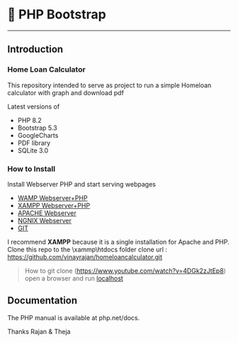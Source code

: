 # 🐘 PHP Bootstrap 
---

## Introduction
### Home Loan Calculator
This repository intended to serve as project to run a simple Homeloan calculator with graph and download pdf

Latest versions of 
* PHP 8.2 
* Bootstrap 5.3 
* GoogleCharts
* PDF library
* SQLite 3.0


### How to Install
Install Webserver PHP and start serving webpages

- [WAMP Webserver+PHP](https://www.youtube.com/watch?v=jJKL-0guwa0)
- [XAMPP Webserver+PHP](https://www.youtube.com/watch?v=G2VEf-8nepc)
- [APACHE Webserver](https://www.youtube.com/watch?v=VwObm3qvS3Q)
- [NGNIX Webserver](https://www.youtube.com/watch?v=xMGKJRJWFjw)
- [GIT](https://www.youtube.com/watch?v=iYkLrXobBbA)


I recommend **XAMPP** because it is a single installation for Apache and PHP.
Clone this repo to the \xammp\htdocs folder
clone url : https://github.com/vinayrajan/homeloancalculator.git
>How to git clone (https://www.youtube.com/watch?v=4DGk2zJtEp8)
open a browser and run [localhost](http://localhost/homeloancalculator)


## Documentation
The PHP manual is available at php.net/docs.

Thanks
Rajan & Theja
